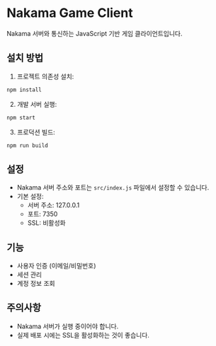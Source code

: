 # Nakama Game Client

Nakama 서버와 통신하는 JavaScript 기반 게임 클라이언트입니다.

## 설치 방법

1. 프로젝트 의존성 설치:
```bash
npm install
```

2. 개발 서버 실행:
```bash
npm start
```

3. 프로덕션 빌드:
```bash
npm run build
```

## 설정

- Nakama 서버 주소와 포트는 `src/index.js` 파일에서 설정할 수 있습니다.
- 기본 설정:
  - 서버 주소: 127.0.0.1
  - 포트: 7350
  - SSL: 비활성화

## 기능

- 사용자 인증 (이메일/비밀번호)
- 세션 관리
- 계정 정보 조회

## 주의사항

- Nakama 서버가 실행 중이어야 합니다.
- 실제 배포 시에는 SSL을 활성화하는 것이 좋습니다. 